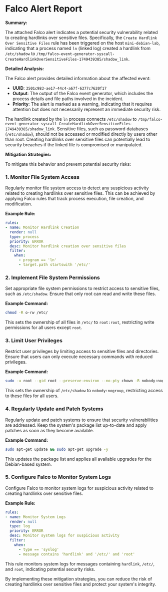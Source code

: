 **Falco Alert Report**
=======================

**Summary:**

The attached Falco alert indicates a potential security vulnerability related to creating hardlinks over sensitive files. Specifically, the `Create Hardlink Over Sensitive Files` rule has been triggered on the host `mini-debian-lab`, indicating that a process named `ln` (linked log) created a hardlink from `/etc/shadow` to `/tmp/falco-event-generator-syscall-CreateHardlinkOverSensitiveFiles-1749439385/shadow_link`.

**Detailed Analysis:**

The Falco alert provides detailed information about the affected event:

*   **UUID**: `3501c983-ae17-44c4-a67f-6377c7620f17`
*   **Output**: The output of the Falco event generator, which includes the process details and file paths involved in the incident.
*   **Priority**: The alert is marked as a warning, indicating that it requires attention but does not necessarily represent an immediate security risk.

The hardlink created by the `ln` process connects `/etc/shadow` to `/tmp/falco-event-generator-syscall-CreateHardlinkOverSensitiveFiles-1749439385/shadow_link`. Sensitive files, such as password databases (`/etc/shadow`), should not be accessed or modified directly by users other than root. Creating hardlinks over sensitive files can potentially lead to security breaches if the linked file is compromised or manipulated.

**Mitigation Strategies:**

To mitigate this behavior and prevent potential security risks:

### 1. Monitor File System Access

Regularly monitor file system access to detect any suspicious activity related to creating hardlinks over sensitive files. This can be achieved by applying Falco rules that track process execution, file creation, and modification.

**Example Rule:**
```yaml
rules:
- name: Monitor Hardlink Creation
  render: null
  type: process
  priority: ERROR
  desc: Monitor hardlink creation over sensitive files
  filter:
    when:
      - program == 'ln'
      - target.path startswith '/etc/'
```
### 2. Implement File System Permissions

Set appropriate file system permissions to restrict access to sensitive files, such as `/etc/shadow`. Ensure that only root can read and write these files.

**Example Command:**
```bash
chmod -R o-rw /etc/
```
This sets the ownership of all files in `/etc/` to `root:root`, restricting write permissions for all users except `root`.

### 3. Limit User Privileges

Restrict user privileges by limiting access to sensitive files and directories. Ensure that users can only execute necessary commands with reduced privileges.

**Example Command:**
```bash
sudo -u root --gid root --preserve-environ --no-pty chown -R nobody:nogroup /etc/shadow
```
This sets the ownership of `/etc/shadow` to `nobody:nogroup`, restricting access to these files for all users.

### 4. Regularly Update and Patch Systems

Regularly update and patch systems to ensure that security vulnerabilities are addressed. Keep the system's package list up-to-date and apply patches as soon as they become available.

**Example Command:**
```bash
sudo apt-get update && sudo apt-get upgrade -y
```
This updates the package list and applies all available upgrades for the Debian-based system.

### 5. Configure Falco to Monitor System Logs

Configure Falco to monitor system logs for suspicious activity related to creating hardlinks over sensitive files.

**Example Rule:**
```yaml
rules:
- name: Monitor System Logs
  render: null
  type: log
  priority: ERROR
  desc: Monitor system logs for suspicious activity
  filter:
    when:
      - type == 'syslog'
      - message contains 'hardlink' and '/etc/' and 'root'
```
This rule monitors system logs for messages containing `hardlink`, `/etc/`, and `root`, indicating potential security risks.

By implementing these mitigation strategies, you can reduce the risk of creating hardlinks over sensitive files and protect your system's integrity.